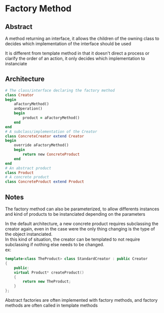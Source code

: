# Factory Method
## Abstract
A method returning an interface, it allows the children of the owning class to decides which implementation of the interface should be used

It is different from template method in that it doesn't direct a process or clarify the order of an action, it only decides which implementation to instanciate

## Architecture
```ruby
# The class/interface declaring the factory method
class Creator
begin
    aFactoryMethod()
    anOperation()
    begin
        product = aFactoryMethod()
    end
end
# A subclass/implementation of the Creator
class ConcreteCreator extend Creator
begin
    override aFactoryMethod()
    begin
        return new ConcreteProduct
    end
end
# An abstract product
class Product
# A concrete product
class ConcreteProduct extend Product

```


## Notes
The factory method can also be parameterized, to allow differents instances and kind of products to be instanciated depending on the parameters

In the default architecture, a new concrete product requires subclassing the creator again, even in the case were the only thing changing is the type of the object instanciated.  
In this kind of situation, the creator can be templated to not require subclassing if nothing else needs to be changed.  
ex:
```c++
template<class TheProduct> class StandardCreator : public Creator
{
    public:
    virtual Product* createProduct()
    {
        return new TheProduct;
    }
};
```

Abstract factories are often implemented with factory methods, and factory methods are often called in template methods